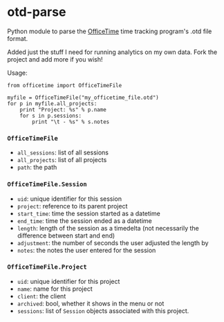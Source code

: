 otd-parse
=========

Python module to parse the [OfficeTime](http://www.officetime.net/) time tracking program's .otd file format.

Added just the stuff I need for running analytics on my own data. Fork the project and add more if you wish!

Usage:

```
from officetime import OfficeTimeFile

myfile = OfficeTimeFile("my_officetime_file.otd")
for p in myfile.all_projects:
	print "Project: %s" % p.name
	for s in p.sessions:
		print "\t - %s" % s.notes
```

### `OfficeTimeFile`
- `all_sessions`: list of all sessions
- `all_projects`: list of all projects
- `path`: the path

### `OfficeTimeFile.Session`
- `uid`: unique identifier for this session
- `project`: reference to its parent project
- `start_time`: time the session started as a datetime
- `end_time`: time the session ended as a datetime
- `length`: length of the session as a timedelta (not necessarily the difference between start and end)
- `adjustment`: the number of seconds the user adjusted the length by
- `notes`: the notes the user entered for the session

### `OfficeTimeFile.Project`
- `uid`: unique identifier for this project
- `name`: name for this project
- `client`: the client
- `archived`: bool, whether it shows in the menu or not
- `sessions`: list of `Session` objects associated with this project.
